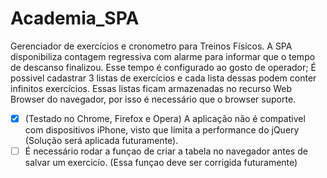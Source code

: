 # Academia_SPA
Gerenciador de exercícios e cronometro para Treinos Físicos.
A SPA disponibiliza contagem regressiva com alarme para informar que o tempo de descanso finalizou.
Esse tempo é configurado ao gosto de operador;
É possivel cadastrar 3 listas de exercícios e cada lista dessas podem conter infinitos exercícios.
Essas listas ficam armazenadas no recurso Web Browser do navegador, por isso é necessário que o browser suporte.
- [x] (Testado no Chrome, Firefox e Opera)
A aplicação não é compativel com dispositivos iPhone, visto que limita a performance do jQuery (Solução será aplicada futuramente).
- [ ] É necessário rodar a funçao de criar a tabela no navegador antes de salvar um exercicío. (Essa funçao deve ser corrigida futuramente)
